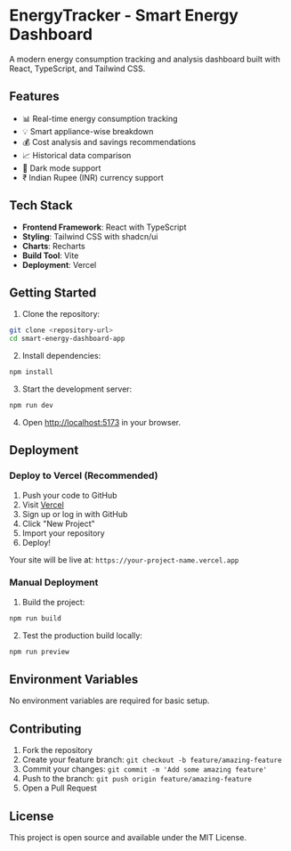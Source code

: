 # EnergyTracker - Smart Energy Dashboard

A modern energy consumption tracking and analysis dashboard built with React, TypeScript, and Tailwind CSS.

## Features

- 📊 Real-time energy consumption tracking
- 💡 Smart appliance-wise breakdown
- 💰 Cost analysis and savings recommendations
- 📈 Historical data comparison
- 🌙 Dark mode support
- ₹ Indian Rupee (INR) currency support

## Tech Stack

- **Frontend Framework**: React with TypeScript
- **Styling**: Tailwind CSS with shadcn/ui
- **Charts**: Recharts
- **Build Tool**: Vite
- **Deployment**: Vercel

## Getting Started

1. Clone the repository:
```bash
git clone <repository-url>
cd smart-energy-dashboard-app
```

2. Install dependencies:
```bash
npm install
```

3. Start the development server:
```bash
npm run dev
```

4. Open [http://localhost:5173](http://localhost:5173) in your browser.

## Deployment

### Deploy to Vercel (Recommended)

1. Push your code to GitHub
2. Visit [Vercel](https://vercel.com)
3. Sign up or log in with GitHub
4. Click "New Project"
5. Import your repository
6. Deploy!

Your site will be live at: `https://your-project-name.vercel.app`

### Manual Deployment

1. Build the project:
```bash
npm run build
```

2. Test the production build locally:
```bash
npm run preview
```

## Environment Variables

No environment variables are required for basic setup.

## Contributing

1. Fork the repository
2. Create your feature branch: `git checkout -b feature/amazing-feature`
3. Commit your changes: `git commit -m 'Add some amazing feature'`
4. Push to the branch: `git push origin feature/amazing-feature`
5. Open a Pull Request

## License

This project is open source and available under the MIT License.
